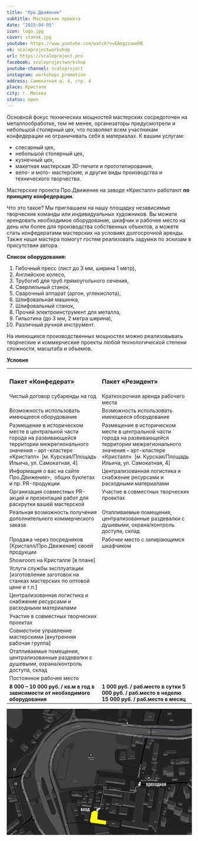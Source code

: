 ```yaml
---
title: "Про.Движение"
subtitle: Мастерские проекта
date: "2015-04-05"
icon: logo.jpg
cover: stanok.jpg
youtube: https://www.youtube.com/watch?v=EAegzzaweHE
vk: scaleprojectworkshop
url: https://scaleproject.pro
facebook: scaleprojectworkshop
youtube-channel: scaleproject
instagram: workshops_promotion
address: Самокатная д. 4, стр. 4
place: Кристалл
city: г. Москва
status: open
---
```


Основной фокус технических мощностей мастерских сосредоточен на металлообработке, тем не менее, организаторы предусмотрели и небольшой столярный цех, что позволяет всем участникам конфедерации не ограничивать себя в материалах. К вашим услугам:

- слесарный цех,
- небольшой столярный цех,
- кузнечный цех,
- макетная мастерская 3D-печати и прототипирования,
- вело- и мото- мастерские, и другие виды производства и технического творчества.

Мастерские проекта Про.Движение на заводе «Кристалл» работают **по принципу конфедерации**.

Что это такое? Мы приглашаем на нашу площадку независимые творческие команды или индивидуальных художников. Вы можете арендовать необходимое оборудование, шкафчик и рабочее место на день или более для производства собственных объектов, а можете стать конфедератами мастерских на условиях долгосрочной аренды. Также наши мастера помогут гостям реализовать задумки по эскизам в присутствии автора.

**Список оборудования:**

1. Гибочный пресс (лист до 3 мм, ширина 1 метр),
2. Английское колесо,
3. Трубогиб для труб прямоугольного сечения,
4. Сверлильный станок,
5. Сварочный аппарат (аргон, углекислота),
6. Шлифовальная машинка,
7. Шлифовальный станок,
8. Прочий электроинструмент для металла,
9. Гильотина (до 3 мм, 2 метра ширина),
10. Различный ручной инструмент.

На имеющихся производственных мощностях можно реализовывать творческие и коммерческие проекты любой технологической степени сложности, масштаба и объемов.

<youtube-embed link="https://youtu.be/zjHnNgaz4Ug" />

**Условия**

<table  cellspacing="0" cellpadding="0"><tbody><tr><td valign="top" width="399"><h3><b>Пакет «Конфедерат»</b></h3></td><td valign="top" width="399"><h3><b>Пакет «Резидент»</b></h3></td></tr><tr><td valign="top" width="399">Чистый договор субаренды на год</td><td valign="top" width="399">Краткосрочная аренда рабочего места</td></tr><tr><td valign="top" width="399">Возможность использовать имеющееся оборудование</td><td valign="top" width="399">Возможность использовать имеющееся оборудование</td></tr><tr><td valign="top" width="399">Размещение в историческом месте в центральной части города на развивающейся территории межрегионального значения – арт-кластере «Кристалл»&nbsp; [м. Курская/Площадь Ильича, ул. Самокатная, 4]</td><td valign="top" width="399">Размещение в историческом месте в центральной части города на развивающейся территории межрегионального значения – арт-кластере «Кристалл»&nbsp; [м. Курская/Площадь Ильича, ул. Самокатная, 4]</td></tr><tr><td valign="top" width="399">Информация о вас на сайте Про.Движения&gt;,&nbsp; общих буклетах и пр. PR-продукции</td><td valign="top" width="399">Централизованная логистика и снабжение ресурсами и расходными материалами</td></tr><tr><td valign="top" width="399">Организация совместных PR-акций и презентаций работ для раскрутки вашей мастерской</td><td valign="top" width="399">Участие в совместных творческих проектах</td></tr><tr><td valign="top" width="399">Реальная возможность получения дополнительного коммерческого заказа</td><td valign="top" width="399">Отапливаемые помещения, централизованные раздевалки с душевыми, охрана/контроль доступа, склад</td></tr><tr><td valign="top" width="399">Продажа через посредников [Кристалл/Про.Движение] своей продукции</td><td valign="top" width="399">Рабочее место с запирающимся шкафчиком</td></tr><tr><td valign="top" width="399">Showroom на Кристалле [в плане]</td><td valign="top" width="399"></td></tr><tr><td valign="top" width="399">Услуги службы эксплуатации [изготовление заготовок на станках мастерских по оптовой цене и т.п.]</td><td valign="top" width="399"></td></tr><tr><td valign="top" width="399">Централизованная логистика и снабжение ресурсами и расходными материалами</td><td valign="top" width="399"></td></tr><tr><td valign="top" width="399">Участие в совместных творческих проектах</td><td valign="top" width="399"></td></tr><tr><td valign="top" width="399">Совместное управление мастерскими [внутренняя рабочая группа]</td><td valign="top" width="399"></td></tr><tr><td valign="top" width="399">Отапливаемые помещения, централизованные раздевалки с душевыми, охрана/контроль доступа, склад</td><td valign="top" width="399"></td></tr><tr><td valign="top" width="399">Постоянное рабочее место</td><td valign="top" width="399"></td></tr><tr><td valign="top" width="399"><b>8&nbsp;000 – 10 000 руб. / кв.м в год в зависимости от необходимого оборудования</b></td><td valign="top" width="399"><b>1 000 руб. / раб.место в сутки</b> <b>5 000 руб. / раб.место в неделю</b> <b>15 000 руб. / раб.место в месяц</b></td></tr></tbody></table>

![](map.jpg)
